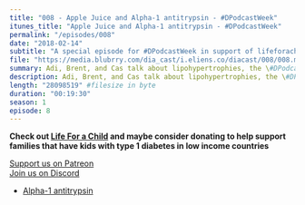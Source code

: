 ```yaml
---
title: "008 - Apple Juice and Alpha-1 antitrypsin - #DPodcastWeek"
itunes_title: "Apple Juice and Alpha-1 antitrypsin - #DPodcastWeek"
permalink: "/episodes/008"
date: "2018-02-14"
subtitle: "A special episode for #DPodcastWeek in support of lifeforachild.org"
file: "https://media.blubrry.com/dia_cast/i.eliens.co/diacast/008/008.mp3"
summary: Adi, Brent, and Cas talk about lipohypertrophies, the \#DPodcastWeek, and a super cool honeymoon extension trial Adi participated in.
description: Adi, Brent, and Cas talk about lipohypertrophies, the \#DPodcastWeek, and a super cool honeymoon extension trial Adi participated in.
length: "28098519" #filesize in byte
duration: "00:19:30"
season: 1
episode: 8
---
```


**Check out [Life For a Child](https://lifeforachildusa.org/) and maybe consider donating to help support families that have kids with type 1 diabetes in low income countries**

[Support us on Patreon](https://patreon.com/diacast)  
[Join us on Discord](https://discord.gg/diabetes)

* [Alpha-1 antitrypsin](https://en.wikipedia.org/wiki/Alpha-1_antitrypsin)
